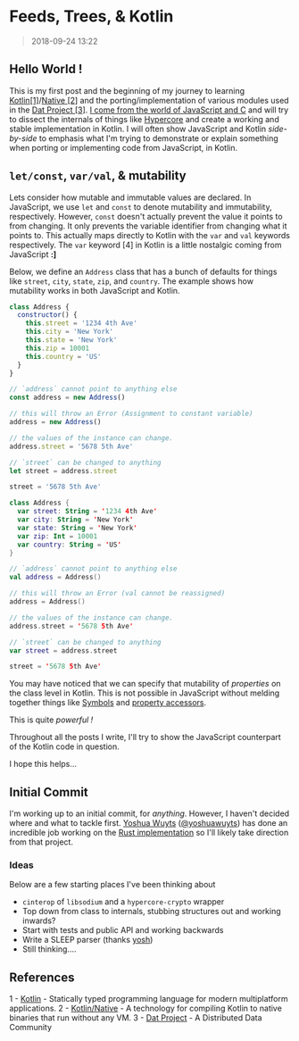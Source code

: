 # Feeds, Trees, & Kotlin

> 2018-09-24 13:22

## Hello World !

This is my first post and the beginning of my journey to learning
[Kotlin[1]][kotlinlang.org]/[Native [2]][kotlinlang.org/native] and the porting/implementation of various modules used in
the [Dat Project [3]][datproject.org]. [I come from the world of
JavaScript and C][github.com/jwerle] and will try to dissect the
internals of things like [Hypercore][github.com/mafintosh/hypercore] and
create a working and stable implementation in Kotlin. I will often show
JavaScript and Kotlin _side-by-side_ to emphasis what I'm trying to
demonstrate or explain something when porting or implementing code from
JavaScript, in Kotlin.

## `let/const`, `var/val`, & mutability

Lets consider how mutable and immutable values are declared. In JavaScript,
we use `let` and `const` to denote mutability and immutability,
respectively.  However, `const` doesn't actually prevent the value it
points to from changing. It only prevents the variable identifier from
changing what it points to. This actually maps directly to Kotlin with
the `var` and `val` keywords respectively. The `var` keyword [4] in Kotlin is
a little nostalgic coming from JavaScript **:]**

Below, we define an `Address` class that has a bunch of defaults for
things like `street`, `city`, `state`, `zip`, and `country`. The example
shows how mutability works in both JavaScript and Kotlin.

```js
class Address {
  constructor() {
    this.street = '1234 4th Ave'
    this.city = 'New York'
    this.state = 'New York'
    this.zip = 10001
    this.country = 'US'
  }
}

// `address` cannot point to anything else
const address = new Address()

// this will throw an Error (Assignment to constant variable)
address = new Address()

// the values of the instance can change.
address.street = '5678 5th Ave'

// `street` can be changed to anything
let street = address.street

street = '5678 5th Ave'
```

```kotlin
class Address {
  var street: String = '1234 4th Ave'
  var city: String = 'New York'
  var state: String = 'New York'
  var zip: Int = 10001
  var country: String = 'US'
}

// `address` cannot point to anything else
val address = Address()

// this will throw an Error (val cannot be reassigned)
address = Address()

// the values of the instance can change.
address.street = '5678 5th Ave'

// `street` can be changed to anything
var street = address.street

street = '5678 5th Ave'
```

You may have noticed that we can specify that mutability of _properties_
on the class level in Kotlin. This is not possible in JavaScript without
melding together things like [Symbols][mdn.org/symbol] and
[property accessors][mdn.org/accessor].

This is quite _powerful !_

Throughout all the posts I write, I'll try to show the JavaScript
counterpart of the Kotlin code in question.

I hope this helps...

## Initial Commit

I'm working up to an initial commit, for _anything_. However, I haven't decided
where and what to tackle first. [Yoshua Wuyts][github.com/yoshuawuyts]
([@yoshuawuyts][@yoshuawuyts]) has done an incredible job working on the
[Rust implementation][github.com/datrs] so I'll likely take direction
from that project.

### Ideas

Below are a few starting places I've been thinking about

* `cinterop` of `libsodium` and a `hypercore-crypto` wrapper
* Top down from class to internals, stubbing structures out and working
  inwards?
* Start with tests and public API and working backwards
* Write a SLEEP parser (thanks [yosh][@yoshuawuyts])
* Still thinking....

## References

1 - [Kotlin][kotlinlang.org] - Statically typed programming language for modern multiplatform applications.
2 - [Kotlin/Native][kotlinlang.org/native] - A technology for compiling Kotlin to native binaries that run without any VM.
3 - [Dat Project][datproject.org] - A Distributed Data Community

[kotlinlang.org]: https://kotlinlang.org
[kotlinlang.org/native]: https://kotlinlang.org/docs/reference/native-overview.html

[datproject.org]: https://datproject.org/
[datprotocol.com]: https://www.datprotocol.com

[mdn.org/symbol]: https://developer.mozilla.org/en-US/docs/Web/JavaScript/Reference/Global_Objects/Symbol
[mdn.org/accessor]: https://developer.mozilla.org/en-US/docs/Web/JavaScript/Reference/Operators/Property_accessors

[github.com/datrs]: https://github.com/datrs
[github.com/jwerle]: https://github.com/jwerle
[github.com/mafintosh]: https://github.com/mafintosh
[github.com/yoshuawuyts]: https://github.com/yoshuawuyts
[github.com/mafintosh/hypercore]: https://github.com/mafintosh/hypercore

[@yoshuawuyts]: https://twitter.com/yoshuawuyts

